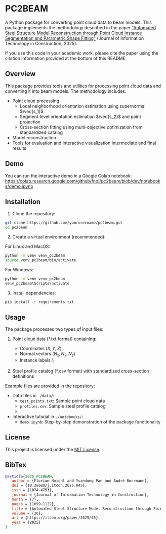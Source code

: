 # PC2BEAM

A Python package for converting point cloud data to beam models. This package implements the methodology described in the paper ["Automated Steel Structure Model Reconstruction through Point Cloud Instance Segmentation and Parametric Shape Fitting"](https://itcon.org/papers/2025_45-ITcon-Noichl.pdf) (Journal of Information Technology in Construction, 2025).

If you use this code in your academic work, please cite the paper using the citation information provided at the bottom of this README.

## Overview

This package provides tools and utilities for processing point cloud data and converting it into beam models. The methodology includes:

- Point cloud processing
  - Local neighborhood orientation estimation using supernormal $\vec{s_1}$
  - Segment-level orientation estimation $\vec{s_2}$ and point projection
  - Cross-section fitting using multi-objective optimization from standardized catalog
- Model reconstruction
- Tools for evaluation and interactive visualization intermediate and final results

## Demo

You can run the interactive demo in a Google Colab notebook: https://colab.research.google.com/github/fnoi/pc2beam/blob/dev/notebooks/demo.ipynb

## Installation

1. Clone the repository:
```bash
git clone https://github.com/yourusername/pc2beam.git
cd pc2beam
```

2. Create a virtual environment (recommended):

For Linux and MacOS:
```bash
python -m venv venv_pc2beam
source venv_pc2beam/bin/activate
```

For Windows:
```cmd
python -m venv venv_pc2beam
venv_pc2beam\Scripts\activate
```

3. Install dependencies:
```bash
pip install -r requirements.txt
```

## Usage

The package processes two types of input files:

1. Point cloud data (*.txt format) containing:
   - Coordinates $(X, Y, Z)$
   - Normal vectors $(N_x, N_y, N_z)$
   - Instance labels $l_i$

2. Steel profile catalog (*.csv format) with standardized cross-section definitions

Example files are provided in the repository:
- Data files in `./data/`:
  - `test_points.txt`: Sample point cloud data
  - `profiles.csv`: Sample steel profile catalog
  - 
- Interactive tutorial in `./notebooks/`:
  - `demo.ipynb`: Step-by-step demonstration of the package functionality

## License

This project is licensed under the [MIT License](LICENSE).

## BibTex

```bibtex
@article{2025_PC2BEAM,
   author = {Florian Noichl and Yuandong Pan and André Borrmann},
   doi = {10.36680/j.itcon.2025.045},
   issn = {1874-4753},
   journal = {Journal of Information Technology in Construction},
   month = {7},
   pages = {1099-1122},
   title = {Automated Steel Structure Model Reconstruction through Point Cloud Instance Segmentation and Parametric Shape Fitting},
   volume = {30},
   url = {https://itcon.org/paper/2025/45},
   year = {2025}
}
```
